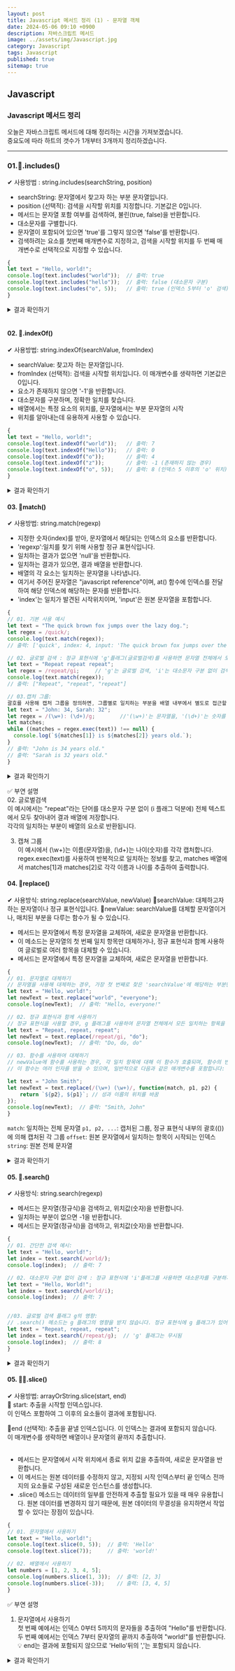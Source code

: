 ```yaml
---
layout: post
title: Javascript 메서드 정리 (1) - 문자열 객체
date: 2024-05-06 09:10 +0900
description: 자바스크립트 메서드 
image: ../assets/img/Javascript.jpg
category: Javascript
tags: Javascript
published: true
sitemap: true
---
```


## Javascript

### Javascript 메서드 정리
오늘은 자바스크립트 메서드에 대해 정리하는 시간을 가져보겠습니다.<br>
중요도에 따라 하트의 갯수가 1개부터 3개까지 정리하겠습니다.<br>

<hr>

### 01.💛.includes()

✔ 사용방법 : string.includes(searchString, position)

- searchString: 문자열에서 찾고자 하는 부분 문자열입니다.<br>
- position (선택적): 검색을 시작할 위치를 지정합니다. 기본값은 0입니다.<br>
- 메서드는 문자열 포함 여부를 검색하여, 불린(true, false)을 반환합니다.<br>
- 대소문자를 구별합니다.<br>
- 문자열이 포함되어 있으면 'true'를 그렇지 않으면 'false'를 반환합니다.<br>
- 검색하려는 요소를 첫번째 매개변수로 지정하고, 검색을 시작할 위치를 두 번째 매개변수로 선택적으로 지정할 수 있습니다.<br>

````javascript
{
let text = "Hello, world!";
console.log(text.includes("world"));  // 출력: true
console.log(text.includes("hello"));  // 출력: false (대소문자 구분)
console.log(text.includes("o", 5));   // 출력: true (인덱스 5부터 'o' 검색)
}
````

<details>
<summary>결과 확인하기</summary>
<div>
true<br>
false<br>
true<br>
</div>
</details>

<br>

#### 02. 💛.indexOf()
✔ 사용방법: string.indexOf(searchValue, fromIndex)

- searchValue: 찾고자 하는 문자열입니다.
- fromIndex (선택적): 검색을 시작할 위치입니다. 이 매개변수를 생략하면 기본값은 0입니다.
- 요소가 존재하지 않으면 '-1'을 반환합니다.
- 대소문자를 구분하며, 정확한 일치를 찾습니다.
- 배열에서는 특정 요소의 위치를, 문자열에서는 부분 문자열의 시작
- 위치를 알아내는데 유용하게 사용할 수 있습니다.

````javascript
{
let text = "Hello, world!";
console.log(text.indexOf("world"));   // 출력: 7
console.log(text.indexOf("Hello"));   // 출력: 0
console.log(text.indexOf("o"));       // 출력: 4
console.log(text.indexOf("z"));       // 출력: -1 (존재하지 않는 경우)
console.log(text.indexOf("o", 5));    // 출력: 8 (인덱스 5 이후의 'o' 위치)
}
````

<details>
<summary>결과 확인하기</summary>
<div>
7<br>
0<br>
4<br>
-1<br>
8<br>
</div>
</details>

#### 03. 💛match()
✔ 사용방법: string.match(regexp)
- 지정한 숫자(index)를 받아, 문자열에서 해당되는 인덱스의 요소를 반환합니다.
- 'regexp':일치를 찾기 위해 사용할 정규 표현식입니다.
- 일치하는 결과가 없으면 'null'을 반환합니다.
- 일치하는 결과가 있으면, 결과 배열을 반환합니다.
- 배열의 각 요소는 일치하는 문자열을 나타냅니다.
- 여기서 주어진 문자열은 "javascript reference"이며, at() 함수에 인덱스를 전달하여 해당 인덱스에 해당하는 문자를 반환합니다.
- 'index'는 일치가 발견된 시작위치이며, 'input'은 원본 문자열을 포함합니다.

````javascript
{
// 01. 기본 사용 예시
let text = "The quick brown fox jumps over the lazy dog.";
let regex = /quick/;
console.log(text.match(regex));
// 출력: ['quick', index: 4, input: 'The quick brown fox jumps over the lazy dog.', groups: undefined]

// 02. 글로벌 검색 : 정규 표현식에 'g'플래그(글로벌검색)를 사용하면 문자열 전체에서 모든 일치 항목을 찾아 배열로 반환합니다.
let text = "Repeat repeat repeat";
let regex = /repeat/gi;     // 'g'는 글로벌 검색, 'i'는 대소문자 구분 없이 검색
console.log(text.match(regex));
// 출력: ["Repeat", "repeat", "repeat"]

// 03.캡처 그룹:
괄호를 사용해 캡처 그룹을 정의하면, 그룹별로 일치하는 부분을 배열 내부에서 별도로 접근할 수 있습니다.
let text = "John: 34, Sarah: 32";
let regex = /(\w+): (\d+)/g;        //'(\w+)'는 문자열을, '(\d+)'는 숫자를 각각 캡처
let matches;
while ((matches = regex.exec(text)) !== null) {
  console.log(`${matches[1]} is ${matches[2]} years old.`);
}
// 출력: "John is 34 years old."
// 출력: "Sarah is 32 years old."
}
````
<details>
<summary>결과 확인하기</summary>
<div>
['quick', index: 4, input: 'The quick brown fox jumps over the lazy dog.', groups: undefined] <br>
["Repeat", "repeat", "repeat"]<br>
"John is 34 years old."<br>
"Sarah is 32 years old."<br>
</div>
</details>

✅ 부연 설명<br>
02. 글로벌검색 <br>
이 예시에서는 "repeat"라는 단어를 대소문자 구분 없이 (i 플래그 덕분에) 전체 텍스트에서 모두 찾아내어 결과 배열에 저장합니다.<br>
각각의 일치하는 부분이 배열의 요소로 반환됩니다.<br>

03. 캡쳐 그룹<br>
이 예시에서 (\w+)는 이름(문자열)을, (\d+)는 나이(숫자)를 각각 캡처합니다.<br>
regex.exec(text)를 사용하여 반복적으로 일치하는 정보를 찾고, matches 배열에서 matches[1]과 matches[2]로 각각 이름과 나이를 추출하여 출력합니다.<br>



#### 04. 💛replace()
✔ 사용방식: string.replace(searchValue, newValue)
📍searchValue: 대체하고자 하는 문자열이나 정규 표현식입니다.
📍newValue: searchValue를 대체할 문자열이거나, 매치된 부분을 다루는 함수가 될 수 있습니다.

- 메서드는 문자열에서 특정 문자열을 교체하여, 새로운 문자열을 반환합니다.
- 이 메소드는 문자열의 첫 번째 일치 항목만 대체하거나, 정규 표현식과 함께 사용하여 글로벌로 여러 항목을 대체할 수 있습니다.
- 메서드는 문자열에서 특정 문자열을 교체하여, 새로은 문자열을 반환합니다.


````javascript
{
// 01. 문자열로 대체하기
// 문자열을 사용해 대체하는 경우, 가장 첫 번째로 찾은 'searchValue'에 해당하는 부분만 'newValue'로 바뀝니다.
let text = "Hello, world!";
let newText = text.replace("world", "everyone");
console.log(newText);  // 출력: "Hello, everyone!"

// 02. 정규 표현식과 함께 사용하기
// 정규 표현식을 사용할 경우, g 플래그를 사용하여 문자열 전체에서 모든 일치하는 항목을 대체할 수 있습니다.
let text = "Repeat, repeat, repeat";
let newText = text.replace(/repeat/gi, "do");
console.log(newText);  // 출력: "Do, do, do"

// 03. 함수를 사용하여 대체하기
// newValue에 함수를 사용하는 경우, 각 일치 항목에 대해 이 함수가 호출되며, 함수의 반환값으로 해당 항목이 대체됩니다.
// 이 함수는 여러 인자를 받을 수 있으며, 일반적으로 다음과 같은 매개변수를 포함합니다:

let text = "John Smith";
let newText = text.replace(/(\w+) (\w+)/, function(match, p1, p2) {
    return `${p2}, ${p1}`; // 성과 이름의 위치를 바꿈
});
console.log(newText);  // 출력: "Smith, John"
}
````
`match`: 일치하는 전체 문자열
`p1, p2, ...`: 캡처된 그룹, 정규 표현식 내부의 괄호(())에 의해 캡처된 각 그룹
`offset`: 원본 문자열에서 일치하는 항목이 시작되는 인덱스
`string`: 원본 전체 문자열

<details>
<summary>결과 확인하기</summary>
<div>
"Hello, everyone!"<br>
"Do, do, do"<br>
"Smith, John"<br>
</div>
</details>

#### 05. 💛.search()
✔ 사용방식: string.search(regexp)
- 메서드는 문자열(정규식)을 검색하고, 위치값(숫자)을 반환합니다.
- 일치하는 부분이 없으면 -1을 반환합니다.
- 메서드는 문자열(정규식)을 검색하고, 위치값(숫자)을 반환합니다.

````javascript
{
// 01. 간단한 검색 예시: 
let text = "Hello, world!";
let index = text.search(/world/);
console.log(index);  // 출력: 7

// 02. 대소문자 구분 없이 검색 : 정규 표현식에 'i'플래그를 사용하면 대소문자를 구분하지 않고 검색할 수 있습니다.
let text = "Hello, World!";
let index = text.search(/world/i);
console.log(index);  // 출력: 7


//03. 글로벌 검색 플래그 g의 영향:
// .search() 메소드는 g 플래그의 영향을 받지 않습니다. 정규 표현식에 g 플래그가 있어도 첫 번째 일치 항목의 인덱스만 반환합니다.
let text = "Repeat, repeat, repeat";
let index = text.search(/repeat/g);  // 'g' 플래그는 무시됨
console.log(index);  // 출력: 8
}
````

<details>
<summary>결과 확인하기</summary>
<div>
7 7 8
</div>
</details>

#### 05. 💛💛.slice()
✔ 사용방법: arrayOrString.slice(start, end)<br>
📍 start: 추출을 시작할 인덱스입니다.<br>
이 인덱스 포함하여 그 이후의 요소들이 결과에 포함됩니다.<br>

📍end (선택적): 추출을 끝낼 인덱스입니다. 이 인덱스는 결과에 포함되지 않습니다.<br>
이 매개변수를 생략하면 배열이나 문자열의 끝까지 추출합니다.<br>
<br>

- 메서드는 문자열에서 시작 위치에서 종료 위치 값을 추출하여, 새로운 문자열을 반환합니다.
- 이 메서드는 원본 데이터를 수정하지 않고, 지정되 시작 인덱스부터 끝 인덱스 전까지의 요소들로 구성된 새로운 인스턴스를 생성합니다.
- .slice() 메소드는 데이터의 일부를 안전하게 추출할 필요가 있을 때 매우 유용합니다.
원본 데이터를 변경하지 않기 때문에, 원본 데이터의 무결성을 유지하면서 작업할 수 있다는 장점이 있습니다.

````javascript
{
// 01. 문자열에서 사용하기
let text = "Hello, world!";
console.log(text.slice(0, 5));  // 출력: 'Hello'
console.log(text.slice(7));     // 출력: 'world!'

// 02. 배열에서 사용하기
let numbers = [1, 2, 3, 4, 5];
console.log(numbers.slice(1, 3));  // 출력: [2, 3]
console.log(numbers.slice(-3));    // 출력: [3, 4, 5]
}
````
✅ 부연 설명<br>
01. 문자열에서 사용하기 <br>
첫 번째 예에서는 인덱스 0부터 5까지의 문자들을 추출하여 "Hello"를 반환합니다. 두 번째 예에서는 인덱스 7부터 문자열의 끝까지 추출하여 "world!"를 반환합니다.<br>
💡 end는 결과에 포함되지 않으므로 'Hello'뒤의 ','는 포함되지 않습니다.<br>
<details>
<summary>결과 확인하기</summary>
<div>
'Hello'<br>
'world!'<br>
'[2, 3]'<br>
'[3, 4, 5]'<br>
</div>
</details>